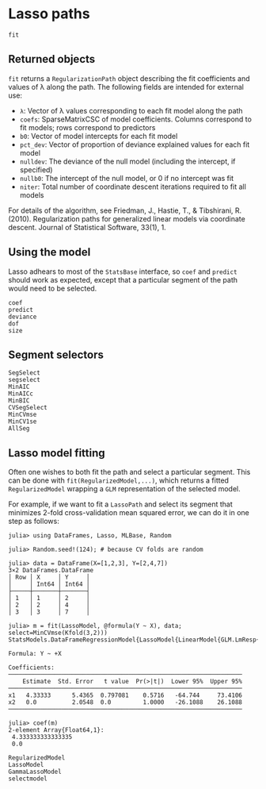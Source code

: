 # Lasso paths

```@docs
fit
```

## Returned objects
``fit`` returns a `RegularizationPath` object describing the fit coefficients
and values of λ along the path. The following fields are
intended for external use:

- `λ`: Vector of λ values corresponding to each fit model along the path
- `coefs`: SparseMatrixCSC of model coefficients. Columns correspond to fit models;
      rows correspond to predictors
- `b0`: Vector of model intercepts for each fit model
- `pct_dev`: Vector of proportion of deviance explained values for each fit model
- `nulldev`: The deviance of the null model (including the intercept, if specified)
- `nullb0`: The intercept of the null model, or 0 if no intercept was fit
- `niter`: Total number of coordinate descent iterations required to fit all models

For details of the algorithm, see Friedman, J., Hastie, T., &
Tibshirani, R. (2010). Regularization paths for generalized linear
models via coordinate descent. Journal of Statistical Software,
33(1), 1.

## Using the model
Lasso adhears to most of the `StatsBase` interface, so `coef` and `predict`
should work as expected, except that a particular segment of the path
would need to be selected.

```@docs
coef
predict
deviance
dof
size
```

## Segment selectors
```@docs
SegSelect
segselect
MinAIC
MinAICc
MinBIC
CVSegSelect
MinCVmse
MinCV1se
AllSeg
```

## Lasso model fitting
Often one wishes to both fit the path and select a particular segment.
This can be done with `fit(RegularizedModel,...)`, which returns a fitted
`RegularizedModel` wrapping a `GLM` representation of the selected model.

For example, if we want to fit a `LassoPath` and select its segment
that minimizes 2-fold cross-validation mean squared error, we can do it in one
step as follows:

```jldoctest
julia> using DataFrames, Lasso, MLBase, Random

julia> Random.seed!(124); # because CV folds are random

julia> data = DataFrame(X=[1,2,3], Y=[2,4,7])
3×2 DataFrames.DataFrame
│ Row │ X     │ Y     │
│     │ Int64 │ Int64 │
├─────┼───────┼───────┤
│ 1   │ 1     │ 2     │
│ 2   │ 2     │ 4     │
│ 3   │ 3     │ 7     │

julia> m = fit(LassoModel, @formula(Y ~ X), data; select=MinCVmse(Kfold(3,2)))
StatsModels.DataFrameRegressionModel{LassoModel{LinearModel{GLM.LmResp{Array{Float64,1}},GLM.DensePredQR{Float64}}},Array{Float64,2}}

Formula: Y ~ +X

Coefficients:
──────────────────────────────────────────────────────────────────
    Estimate  Std. Error   t value  Pr(>|t|)  Lower 95%  Upper 95%
──────────────────────────────────────────────────────────────────
x1   4.33333      5.4365  0.797081    0.5716   -64.744     73.4106
x2   0.0          2.0548  0.0         1.0000   -26.1088    26.1088
──────────────────────────────────────────────────────────────────

julia> coef(m)
2-element Array{Float64,1}:
 4.333333333333335
 0.0              

```

```@docs
RegularizedModel
LassoModel
GammaLassoModel
selectmodel
```
